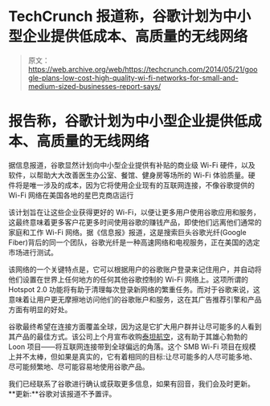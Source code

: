 # TechCrunch 报道称，谷歌计划为中小型企业提供低成本、高质量的无线网络

> 原文：<https://web.archive.org/web/https://techcrunch.com/2014/05/21/google-plans-low-cost-high-quality-wi-fi-networks-for-small-and-medium-sized-businesses-report-says/>

# 报告称，谷歌计划为中小型企业提供低成本、高质量的无线网络

据信息报道，谷歌显然计划向中小型企业提供有补贴的商业级 Wi-Fi 硬件，以及软件，以帮助大大改善医生办公室、餐馆、健身房等场所的 Wi-Fi 体验质量。硬件将是唯一涉及的成本，因为它将使用企业现有的互联网连接，不像谷歌提供的 Wi-Fi 网络在美国各地的星巴克商店运行

该计划旨在让这些企业获得更好的 Wi-Fi，以便让更多用户使用谷歌应用和服务，这最终意味着更多客户花更多时间使用谷歌的赚钱产品，即使他们远离他们通常的家庭和工作 Wi-Fi 网络。据《信息报》报道，这是搜索巨头谷歌光纤(Google Fiber)背后的同一个团队，谷歌光纤是一种高速网络和电视服务，正在美国的选定市场进行测试。

该网络的一个关键特点是，它可以根据用户的谷歌账户登录来记住用户，并自动将他们设置在世界上任何地方的任何其他谷歌控制的 Wi-Fi 网络上。这项所谓的 Hotspot 2.0 功能将有助于清理每次登录新网络的繁重任务。而对于谷歌来说，这意味着让用户更无摩擦地访问他们的谷歌账户和服务，这在其广告推荐引擎和产品方面有明显的好处。

谷歌最终希望在连接方面覆盖全球，因为这是它扩大用户群并让尽可能多的人看到其产品的最佳方式。该公司上个月宣布收购[泰坦航空](https://web.archive.org/web/20221209103010/https://beta.techcrunch.com/2014/04/14/google-acquires-titan-aerospace-the-drone-company-pursued-by-facebook/)，这有助于其雄心勃勃的 Loon 项目——将互联网连接带到全球偏远的角落。这个 SMB Wi-Fi 项目在规模上并不太棒，但如果是真实的，它有着相同的目标:让尽可能多的人尽可能多地、尽可能频繁地、尽可能容易地使用谷歌产品。

我们已经联系了谷歌进行确认或获取更多信息，如果有回音，我们会及时更新。**更新:**谷歌对该报道不予置评。